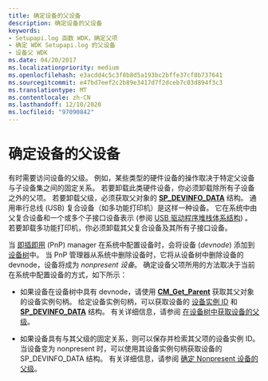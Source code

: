 ```yaml
---
title: 确定设备的父设备
description: 确定设备的父设备
keywords:
- Setupapi.log 函数 WDK，确定父项
- 确定 WDK Setupapi.log 的父设备
- 设备父 WDK
ms.date: 04/20/2017
ms.localizationpriority: medium
ms.openlocfilehash: e3acdd4c5c3f8b8d5a193bc2bffe37cf8b737641
ms.sourcegitcommit: e47bd7eef2c2b89e3417d7f2dceb7c03d894f3c3
ms.translationtype: MT
ms.contentlocale: zh-CN
ms.lasthandoff: 12/10/2020
ms.locfileid: "97090842"
---
```

# <a name="determining-the-parent-of-a-device"></a>确定设备的父设备





有时需要访问设备的父级。 例如，某些类型的硬件设备的操作取决于特定父设备与子设备集之间的固定关系。 若要卸载此类硬件设备，你必须卸载除所有子设备之外的父项。 若要卸载父级，必须获取父对象的 [**SP_DEVINFO_DATA**](/windows/win32/api/setupapi/ns-setupapi-sp_devinfo_data) 结构。 通用串行总线 (USB) 复合设备（如多功能打印机）是这样一种设备。 它在系统中由父复合设备和一个或多个子接口设备表示 (参阅 [USB 驱动程序堆栈体系结构](/windows-hardware/drivers/usbcon/usb-3-0-driver-stack-architecture)) 。 若要卸载多功能打印机，你必须卸载其父复合设备及其所有子接口设备。

当 [即插即用](../kernel/introduction-to-plug-and-play.md) (PnP) manager 在系统中配置设备时，会将设备 (*devnode*) 添加到 [设备树](../kernel/device-tree.md)中。 当 PnP 管理器从系统中删除设备时，它将从设备树中删除设备的 devnode，设备将成为 *nonpresent 设备*。 确定设备父项所用的方法取决于当前在系统中配置设备的方式，如下所示：

-   如果设备在设备树中具有 devnode，请使用 [**CM_Get_Parent**](/windows/win32/api/cfgmgr32/nf-cfgmgr32-cm_get_parent) 获取其父对象的设备实例句柄。 给定设备实例句柄，可以获取设备的 [设备实例 ID](device-instance-ids.md) 和 [**SP_DEVINFO_DATA**](/windows/win32/api/setupapi/ns-setupapi-sp_devinfo_data) 结构。 有关详细信息，请参阅 [在设备树中获取设备的父级](obtaining-the-parent-of-a-device-in-the-device-tree.md)。

-   如果设备具有与其父级的固定关系，则可以保存并检索其父项的设备实例 ID。 当设备变为 nonpresent 时，可以使用其设备实例句柄获取设备的 SP_DEVINFO_DATA 结构。 有关详细信息，请参阅 [确定 Nonpresent 设备的父级](determining-the-parent-of-a-nonpresent-device.md)。

